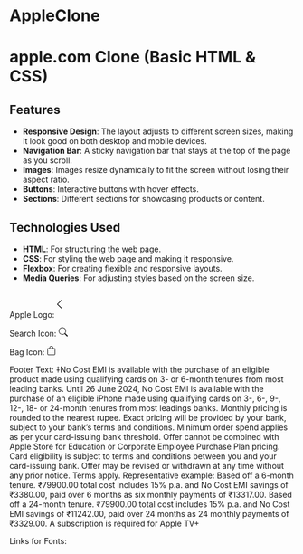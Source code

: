 # AppleClone

# apple.com Clone (Basic HTML & CSS)


## Features

- **Responsive Design**: The layout adjusts to different screen sizes, making it look good on both desktop and mobile devices.
- **Navigation Bar**: A sticky navigation bar that stays at the top of the page as you scroll.
- **Images**: Images resize dynamically to fit the screen without losing their aspect ratio.
- **Buttons**: Interactive buttons with hover effects.
- **Sections**: Different sections for showcasing products or content.

## Technologies Used

- **HTML**: For structuring the web page.
- **CSS**: For styling the web page and making it responsive.
- **Flexbox**: For creating flexible and responsive layouts.
- **Media Queries**: For adjusting styles based on the screen size.



Apple Logo:
<svg height="48" viewBox="0 0 9 48" width="9" xmlns="http://www.w3.org/2000/svg"><path d="m1.5618 24.0621 6.5581-6.4238c.2368-.2319.2407-.6118.0088-.8486-.2324-.2373-.6123-.2407-.8486-.0088l-7 6.8569c-.1157.1138-.1807.2695-.1802.4316.001.1621.0674.3174.1846.4297l7 6.7241c.1162.1118.2661.1675.4155.1675.1577 0 .3149-.062.4326-.1846.2295-.2388.2222-.6187-.0171-.8481z"></path></svg>

Search Icon:
<svg xmlns="http://www.w3.org/2000/svg" width="16" height="16" fill="currentColor" class="bi bi-search" viewBox="0 0 16 16">
  <path d="M11.742 10.344a6.5 6.5 0 1 0-1.397 1.398h-.001q.044.06.098.115l3.85 3.85a1 1 0 0 0 1.415-1.414l-3.85-3.85a1 1 0 0 0-.115-.1zM12 6.5a5.5 5.5 0 1 1-11 0 5.5 5.5 0 0 1 11 0"/>
</svg>


Bag Icon:
<svg xmlns="http://www.w3.org/2000/svg" width="16" height="16" fill="currentColor" class="bi bi-bag" viewBox="0 0 16 16">
  <path d="M8 1a2.5 2.5 0 0 1 2.5 2.5V4h-5v-.5A2.5 2.5 0 0 1 8 1m3.5 3v-.5a3.5 3.5 0 1 0-7 0V4H1v10a2 2 0 0 0 2 2h10a2 2 0 0 0 2-2V4zM2 5h12v9a1 1 0 0 1-1 1H3a1 1 0 0 1-1-1z"/>
</svg>


Footer Text:
‡No Cost EMI is available with the purchase of an eligible product made using qualifying cards on 3- or 6-month tenures from most leading banks. Until 26 June 2024, No Cost EMI is available with the purchase of an eligible iPhone made using qualifying cards on 3-, 6-, 9-, 12-, 18- or 24-month tenures from most leadings banks. Monthly pricing is rounded to the nearest rupee. Exact pricing will be provided by your bank, subject to your bank’s terms and conditions. Minimum order spend applies as per your card-issuing bank threshold. Offer cannot be combined with Apple Store for Education or Corporate Employee Purchase Plan pricing. Card eligibility is subject to terms and conditions between you and your card-issuing bank. Offer may be revised or withdrawn at any time without any prior notice. Terms apply.
Representative example:
Based off a 6-month tenure. ₹79900.00 total cost includes 15% p.a. and No Cost EMI savings of ₹3380.00, paid over 6 months as six monthly payments of ₹13317.00.
Based off a 24-month tenure. ₹79900.00 total cost includes 15% p.a. and No Cost EMI savings of ₹11242.00, paid over 24 months as 24 monthly payments of ₹3329.00.
A subscription is required for Apple TV+


Links for Fonts:
<link rel="preconnect" href="https://fonts.googleapis.com">
<link rel="preconnect" href="https://fonts.gstatic.com" crossorigin>
<link href="https://fonts.googleapis.com/css2?family=Playwrite+SK:wght@100..400&display=swap" rel="stylesheet">
<link rel="preconnect" href="https://fonts.googleapis.com">
<link rel="preconnect" href="https://fonts.gstatic.com" crossorigin>
<link href="https://fonts.googleapis.com/css2?family=Playwrite+SK:wght@100..400&family=Poppins:ital,wght@0,100;0,200;0,300;0,400;0,500;0,600;0,700;0,800;0,900;1,100;1,200;1,300;1,400;1,500;1,600;1,700;1,800;1,900&display=swap" rel="stylesheet">
<link rel="preconnect" href="https://fonts.googleapis.com">
<link rel="preconnect" href="https://fonts.gstatic.com" crossorigin>
<link href="https://fonts.googleapis.com/css2?family=Playwrite+SK:wght@100..400&family=Poppins:ital,wght@0,100;0,200;0,300;0,400;0,500;0,600;0,700;0,800;0,900;1,100;1,200;1,300;1,400;1,500;1,600;1,700;1,800;1,900&family=Raleway:ital,wght@0,100..900;1,100..900&display=swap" rel="stylesheet">
